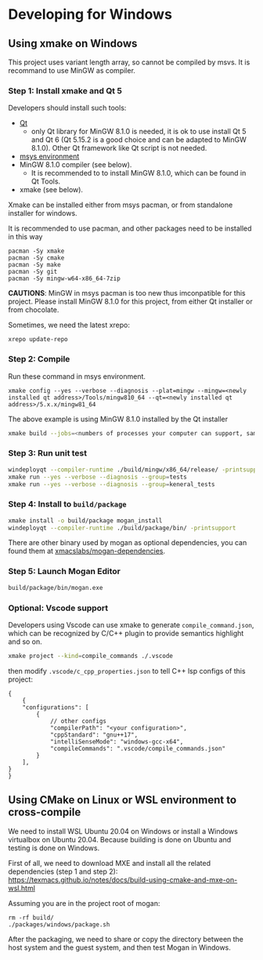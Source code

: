 # Developing for Windows
## Using xmake on Windows
This project uses variant length array, so cannot be compiled by msvs. It is recommand to use MinGW as compiler.

### Step 1: Install xmake and Qt 5
Developers should install such tools:

* [Qt](https://www.qt.io/download)
    * only Qt library for MinGW 8.1.0 is needed, it is ok to use install Qt 5 and Qt 6 (Qt 5.15.2 is a good choice and can be adapted to MinGW 8.1.0). Other Qt framework like Qt script is not needed.
* [msys environment](https://github.com/msys2/msys2-installer/releases)
* MinGW 8.1.0 compiler (see below).
    * It is recommended to to install MinGW 8.1.0, which can be found in Qt Tools.
* xmake (see below).

Xmake can be installed either from msys pacman, or from standalone installer for windows.

It is recommended to use pacman, and other packages need to be installed in this way

```
pacman -Sy xmake
pacman -Sy cmake
pacman -Sy make
pacman -Sy git
pacman -Sy mingw-w64-x86_64-7zip
```

**CAUTIONS**: MinGW in msys pacman is too new thus imconpatible for this project. Please install MinGW 8.1.0 for this project, from either Qt installer or from chocolate.

Sometimes, we need the latest xrepo:
``` pwsh
xrepo update-repo
```

### Step 2: Compile
Run these command in msys environment.

```
xmake config --yes --verbose --diagnosis --plat=mingw --mingw=<newly installed qt address>/Tools/mingw810_64 --qt=<newly installed qt address>/5.x.x/mingw81_64
```

The above example is using MinGW 8.1.0 installed by the Qt installer

``` bash
xmake build --jobs=<numbers of processes your computer can support, same as make>
```

### Step 3: Run unit test
``` bash
windeployqt --compiler-runtime ./build/mingw/x86_64/release/ -printsupport
xmake run --yes --verbose --diagnosis --group=tests
xmake run --yes --verbose --diagnosis --group=keneral_tests
```

### Step 4: Install to `build/package`
``` bash
xmake install -o build/package mogan_install
windeployqt --compiler-runtime ./build/package/bin/ -printsupport
```

There are other binary used by mogan as optional dependencies, you can found them at [xmacslabs/mogan-dependencies](https://github.com/XmacsLabs/mogan-dependencies).

### Step 5: Launch Mogan Editor
``` bash
build/package/bin/mogan.exe
```

### Optional: Vscode support
Developers using Vscode can use xmake to generate `compile_command.json`, which can be recognized by C/C++ plugin to provide semantics highlight and so on.
```bash
xmake project --kind=compile_commands ./.vscode
```

then modify `.vscode/c_cpp_properties.json` to tell C++ lsp configs of this project:
```jsonc
{
    {
    "configurations": [
        {
            // other configs
            "compilerPath": "<your configuration>",
            "cppStandard": "gnu++17",
            "intelliSenseMode": "windows-gcc-x64",
            "compileCommands": ".vscode/compile_commands.json"
        }
    ],
}
}
```

##  Using CMake on Linux or WSL environment to cross-compile
We need to install WSL Ubuntu 20.04 on Windows or install a Windows virtualbox on Ubuntu 20.04. Because building is done on Ubuntu and testing is done on Windows.

First of all, we need to download MXE and install all the related dependencies (step 1 and step 2):
https://texmacs.github.io/notes/docs/build-using-cmake-and-mxe-on-wsl.html

Assuming you are in the project root of mogan:
```
rm -rf build/
./packages/windows/package.sh
```
After the packaging, we need to share or copy the directory between the host system and the guest system, and then test Mogan in Windows.


